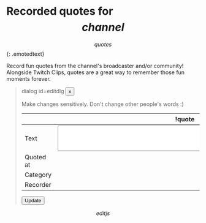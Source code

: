 # Recorded quotes for $$channel$$

$$quotes$$
{: .emotedtext}

Record fun quotes from the channel's broadcaster and/or community! Alongside
Twitch Clips, quotes are a great way to remember those fun moments forever.

> dialog id=editdlg
> <button type=button class=dialog_cancel>x</button>
>
> Make changes sensitively. Don't change other people's words :)
>
> &nbsp;    | !quote <span id=idx></span>
> ----------|-----------
> Text      | <textarea id=text rows=4 cols=80></textarea>
> Quoted at | <span id=timestamp></span>
> Category  | <span id=category></span>
> Recorder  | <span id=recorder></span>
>
> <button type=button id=update>Update</button>

$$editjs$$
